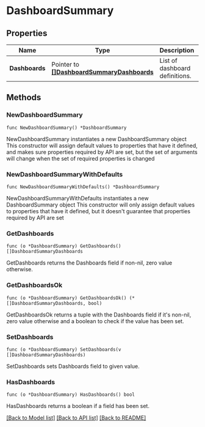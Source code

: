 # DashboardSummary

## Properties

Name | Type | Description | Notes
------------ | ------------- | ------------- | -------------
**Dashboards** | Pointer to [**[]DashboardSummaryDashboards**](DashboardSummaryDashboards.md) | List of dashboard definitions. | [optional] 

## Methods

### NewDashboardSummary

`func NewDashboardSummary() *DashboardSummary`

NewDashboardSummary instantiates a new DashboardSummary object
This constructor will assign default values to properties that have it defined,
and makes sure properties required by API are set, but the set of arguments
will change when the set of required properties is changed

### NewDashboardSummaryWithDefaults

`func NewDashboardSummaryWithDefaults() *DashboardSummary`

NewDashboardSummaryWithDefaults instantiates a new DashboardSummary object
This constructor will only assign default values to properties that have it defined,
but it doesn't guarantee that properties required by API are set

### GetDashboards

`func (o *DashboardSummary) GetDashboards() []DashboardSummaryDashboards`

GetDashboards returns the Dashboards field if non-nil, zero value otherwise.

### GetDashboardsOk

`func (o *DashboardSummary) GetDashboardsOk() (*[]DashboardSummaryDashboards, bool)`

GetDashboardsOk returns a tuple with the Dashboards field if it's non-nil, zero value otherwise
and a boolean to check if the value has been set.

### SetDashboards

`func (o *DashboardSummary) SetDashboards(v []DashboardSummaryDashboards)`

SetDashboards sets Dashboards field to given value.

### HasDashboards

`func (o *DashboardSummary) HasDashboards() bool`

HasDashboards returns a boolean if a field has been set.


[[Back to Model list]](../README.md#documentation-for-models) [[Back to API list]](../README.md#documentation-for-api-endpoints) [[Back to README]](../README.md)


